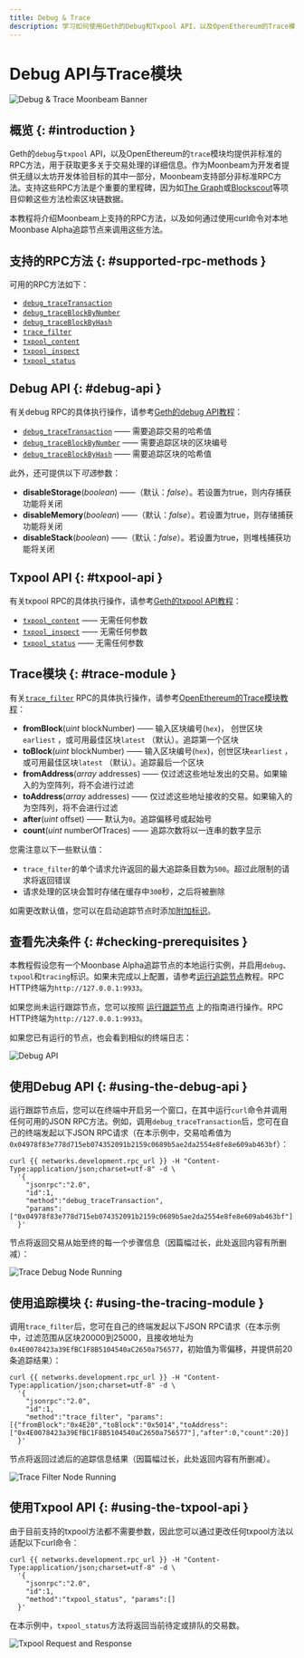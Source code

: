 ```yaml
---
title: Debug & Trace
description: 学习如何使用Geth的Debug和Txpool API，以及OpenEthereum的Trace模块在Moonbeam上调用非标准RPC方式
---
```


# Debug API与Trace模块

![Debug & Trace Moonbeam Banner](/images/builders/tools/debug-trace/debug-trace-banner.png)

## 概览 {: #introduction }

Geth的`debug`与`txpool` API，以及OpenEthereum的`trace`模块均提供非标准的RPC方法，用于获取更多关于交易处理的详细信息。作为Moonbeam为开发者提供无缝以太坊开发体验目标的其中一部分，Moonbeam支持部分非标准RPC方法。支持这些RPC方法是个重要的里程碑，因为如[The Graph](https://thegraph.com/)或[Blockscout](https://docs.blockscout.com/)等项目仰赖这些方法检索区块链数据。

本教程将介绍Moonbeam上支持的RPC方法，以及如何通过使用curl命令对本地Moonbase Alpha追踪节点来调用这些方法。

## 支持的RPC方法 {: #supported-rpc-methods }

可用的RPC方法如下：

  - [`debug_traceTransaction`](https://geth.ethereum.org/docs/rpc/ns-debug#debug_tracetransaction)
  - [`debug_traceBlockByNumber`](https://geth.ethereum.org/docs/rpc/ns-debug#debug_traceblockbynumber)
  - [`debug_traceBlockByHash`](https://geth.ethereum.org/docs/rpc/ns-debug#debug_traceblockbyhash)
  - [`trace_filter`](https://openethereum.github.io/JSONRPC-trace-module#trace_filter)
  - [`txpool_content`](https://geth.ethereum.org/docs/rpc/ns-txpool#txpool_content)
  - [`txpool_inspect`](https://geth.ethereum.org/docs/rpc/ns-txpool#txpool_inspect)
  - [`txpool_status`](https://geth.ethereum.org/docs/rpc/ns-txpool#txpool_status)

  

## Debug API {: #debug-api }

有关debug RPC的具体执行操作，请参考[Geth的debug API教程](https://geth.ethereum.org/docs/rpc/ns-debug)：

  - [`debug_traceTransaction`](https://geth.ethereum.org/docs/rpc/ns-debug#debug_tracetransaction) —— 需要追踪交易的哈希值
  - [`debug_traceBlockByNumber`](https://geth.ethereum.org/docs/rpc/ns-debug#debug_traceblockbynumber) —— 需要追踪区块的区块编号
  - [`debug_traceBlockByHash`](https://geth.ethereum.org/docs/rpc/ns-debug#debug_traceblockbyhash) —— 需要追踪区块的哈希值

此外，还可提供以下*可选*参数：

 - **disableStorage**(*boolean*) ——（默认：*false*）。若设置为true，则内存捕获功能将关闭
 - **disableMemory**(*boolean*) ——（默认：*false*）。若设置为true，则存储捕获功能将关闭
 - **disableStack**(*boolean*) ——（默认：*false*）。若设置为true，则堆栈捕获功能将关闭

## Txpool API {: #txpool-api }

有关txpool RPC的具体执行操作，请参考[Geth的txpool API教程](https://geth.ethereum.org/docs/rpc/ns-txpool)：

  - [`txpool_content`](https://geth.ethereum.org/docs/rpc/ns-txpool#txpool_content) —— 无需任何参数
  - [`txpool_inspect`](https://geth.ethereum.org/docs/rpc/ns-txpool#txpool_inspect) —— 无需任何参数
  - [`txpool_status`](https://geth.ethereum.org/docs/rpc/ns-txpool#txpool_status) —— 无需任何参数

## Trace模块 {: #trace-module }

有关[`trace_filter`](https://openethereum.github.io/JSONRPC-trace-module#trace_filter) RPC的具体执行操作，请参考[OpenEthereum的Trace模块教程](https://openethereum.github.io/JSONRPC-trace-module)：

 - **fromBlock**(*uint* blockNumber) —— 输入区块编号(`hex`)， 创世区块`earliest` ，或可用最佳区块`latest` （默认）。追踪第一个区块
 - **toBlock**(*uint* blockNumber) —— 输入区块编号(`hex`)，创世区块`earliest` ，或可用最佳区块`latest` （默认）。追踪最后一个区块
 - **fromAddress**(*array* addresses) —— 仅过滤这些地址发出的交易。如果输入的为空阵列，将不会进行过滤
 - **toAddress**(*array* addresses) —— 仅过滤这些地址接收的交易。如果输入的为空阵列，将不会进行过滤
 - **after**(*uint* offset) —— 默认为`0`。追踪偏移号或起始号
 - **count**(*uint* numberOfTraces) —— 追踪次数将以一连串的数字显示

您需注意以下一些默认值：

 - `trace_filter`的单个请求允许返回的最大追踪条目数为`500`。超过此限制的请求将返回错误
 - 请求处理的区块会暂时存储在缓存中`300`秒，之后将被删除

如需更改默认值，您可以在启动追踪节点时添加[附加标识](/node-operators/networks/tracing-node/#additional-flags)。

## 查看先决条件 {: #checking-prerequisites }

本教程假设您有一个Moonbase Alpha追踪节点的本地运行实例，并启用`debug`、`txpool`和`tracing`标识。如果未完成以上配置，请参考[运行追踪节点](/node-operators/networks/tracing-node/)教程。RPC HTTP终端为`http://127.0.0.1:9933`。

如果您尚未运行跟踪节点，您可以按照 [运行跟踪节点](/node-operators/networks/tracing-node/) 上的指南进行操作。RPC HTTP终端为`http://127.0.0.1:9933`。

如果您已有运行的节点，也会看到相似的终端日志：

![Debug API](/images/builders/tools/debug-trace/debug-trace-1.png)

## 使用Debug API {: #using-the-debug-api }

运行跟踪节点后，您可以在终端中开启另一个窗口，在其中运行`curl`命令并调用任何可用的JSON RPC方法。例如，调用`debug_traceTransaction`后，您可在自己的终端发起以下JSON RPC请求（在本示例中，交易哈希值为`0x04978f83e778d715eb074352091b2159c0689b5ae2da2554e8fe8e609ab463bf`）：

```
curl {{ networks.development.rpc_url }} -H "Content-Type:application/json;charset=utf-8" -d \
  '{
    "jsonrpc":"2.0",
    "id":1,
    "method":"debug_traceTransaction",
    "params": ["0x04978f83e778d715eb074352091b2159c0689b5ae2da2554e8fe8e609ab463bf"]
  }'
```

节点将返回交易从始至终的每一个步骤信息（因篇幅过长，此处返回内容有所删减）：

![Trace Debug Node Running](/images/builders/tools/debug-trace/debug-trace-2.png)

## 使用追踪模块 {: #using-the-tracing-module }

调用`trace_filter`后，您可在自己的终端发起以下JSON RPC请求（在本示例中，过滤范围从区块20000到25000，且接收地址为`0x4E0078423a39EfBC1F8B5104540aC2650a756577`，初始值为零偏移，并提供前20条追踪结果）：

```
curl {{ networks.development.rpc_url }} -H "Content-Type:application/json;charset=utf-8" -d \
  '{
    "jsonrpc":"2.0",
    "id":1,
    "method":"trace_filter", "params":[{"fromBlock":"0x4E20","toBlock":"0x5014","toAddress":["0x4E0078423a39EfBC1F8B5104540aC2650a756577"],"after":0,"count":20}]
  }'
```

节点将返回过滤后的追踪信息结果（因篇幅过长，此处返回内容有所删减）。

![Trace Filter Node Running](/images/builders/tools/debug-trace/debug-trace-3.png)

## 使用Txpool API {: #using-the-txpool-api }

由于目前支持的txpool方法都不需要参数，因此您可以通过更改任何txpool方法以适配以下curl命令：

```
curl {{ networks.development.rpc_url }} -H "Content-Type:application/json;charset=utf-8" -d \
  '{
    "jsonrpc":"2.0",
    "id":1,
    "method":"txpool_status", "params":[]
  }'
```

在本示例中，`txpool_status`方法将返回当前待定或排队的交易数。

![Txpool Request and Response](/images/builders/tools/debug-trace/debug-trace-4.png)
